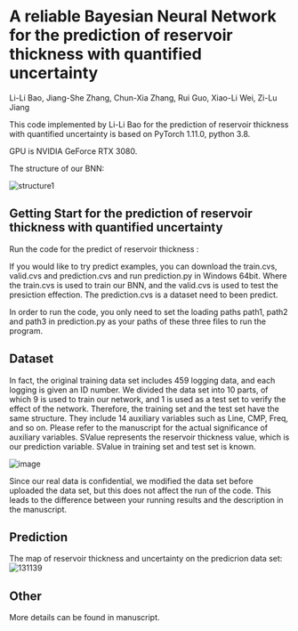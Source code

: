 # A reliable Bayesian Neural Network for the prediction of reservoir thickness with quantified uncertainty
Li-Li Bao, Jiang-She Zhang, Chun-Xia Zhang, Rui Guo, Xiao-Li Wei, Zi-Lu Jiang

This code implemented by Li-Li Bao for the prediction of reservoir thickness with quantified uncertainty is based on PyTorch 1.11.0, python 3.8.

GPU is NVIDIA GeForce RTX 3080.

The structure of our BNN:

![structure1](https://user-images.githubusercontent.com/92556725/182527690-4ec3edb5-e06c-4cdd-8c0a-06fb31229288.jpg)

## Getting Start for the prediction of reservoir thickness with quantified uncertainty

Run the code for the predict of reservoir thickness :


If you would like to try predict examples, you can download the train.cvs, valid.cvs and prediction.cvs and run prediction.py in Windows 64bit. Where the train.cvs is used to train our BNN, and the valid.cvs is used to test the presiction effection. The prediction.cvs is a dataset need to been predict.

In order to run the code, you only need to set the loading paths path1, path2 and path3 in prediction.py as your paths of these three files to run the program.

## Dataset
In fact, the original training data set includes 459 logging data, and each logging is given an ID number. We divided the data set into 10 parts, of which 9 is used to train our network, and 1 is used as a test set to verify the effect of the network. Therefore, the training set and the test set have the same structure. They include 14 auxiliary variables such as Line, CMP, Freq, and so on. Please refer to the manuscript for the actual significance of auxiliary variables. SValue represents the reservoir thickness value, which is our prediction variable. SValue in training set and test set is known.

![image](https://user-images.githubusercontent.com/92556725/182534564-8e0b9437-cafc-42e4-ba5d-b2622adc8285.png)


Since our real data is confidential, we modified the data set before uploaded the data set, but this does not affect the run of the code. This leads to the difference between your running results and the description in the manuscript.

## Prediction 
The map of reservoir thickness and uncertainty on the predicrion data set:
![131139](https://user-images.githubusercontent.com/92556725/182529230-dd6961ee-30b9-4e32-8b47-c4fb628a410c.png)

## Other
More details can be found in manuscript.
